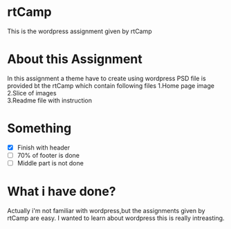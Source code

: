 # rtCamp
This is the wordpress assignment given by rtCamp

# About this Assignment
In this assignment a theme have to create using wordpress PSD file is provided bt the rtCamp which contain following files
1.Home page image\
2.Slice of images\
3.Readme file with instruction

# Something
- [x] Finish with header 
- [ ] 70% of footer is done 
- [ ] Middle part is not done 

# What i have done?
Actually i'm not familiar with  wordpress,but the assignments given by rtCamp are easy. I wanted to learn about wordpress this is really intreasting.
